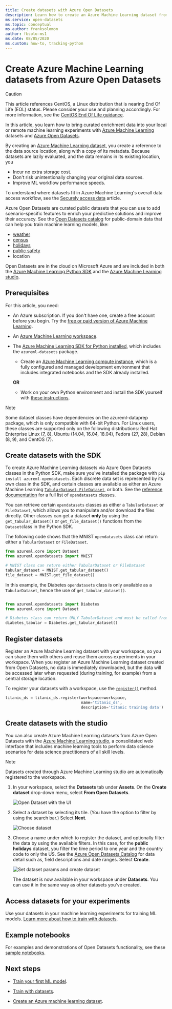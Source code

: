 ```yaml
---
title: Create datasets with Azure Open Datasets
description: Learn how to create an Azure Machine Learning dataset from Azure Open Datasets.
ms.service: open-datasets
ms.topic: conceptual
ms.author: franksolomon
author: fbsolo-ms1
ms.date: 08/05/2020
ms.custom: how-to, tracking-python
---
```

# Create Azure Machine Learning datasets from Azure Open Datasets

> [!CAUTION]
> This article references CentOS, a Linux distribution that is nearing End Of Life (EOL) status. Please consider your use and planning accordingly. For more information, see the [CentOS End Of Life guidance](~/articles/virtual-machines/workloads/centos/centos-end-of-life.md).

In this article, you learn how to bring curated enrichment data into your local or remote machine learning experiments with [Azure Machine Learning](../machine-learning/overview-what-is-azure-machine-learning.md) datasets and [Azure Open Datasets](./index.yml).

By creating an [Azure Machine Learning dataset](../machine-learning/v1/how-to-create-register-datasets.md), you create a reference to the data source location, along with a copy of its metadata. Because datasets are lazily evaluated, and the data remains in its existing location, you
* Incur no extra storage cost.
* Don't risk unintentionally changing your original data sources.
* Improve ML workflow performance speeds.

To understand where datasets fit in Azure Machine Learning's overall data access workflow, see  the [Securely access data](../machine-learning/v1/concept-data.md#data-workflow) article.

Azure Open Datasets are curated public datasets that you can use to add scenario-specific features to enrich your predictive solutions and improve their accuracy. See the [Open Datasets catalog](https://azure.microsoft.com/services/open-datasets/catalog/) for public-domain data that can help you train machine learning models, like:

* [weather](https://azure.microsoft.com/services/open-datasets/catalog/noaa-integrated-surface-data/)
* [census](https://azure.microsoft.com/services/open-datasets/catalog/us-decennial-census-zip/)
* [holidays](https://azure.microsoft.com/services/open-datasets/catalog/public-holidays/)
* [public safety](https://azure.microsoft.com/services/open-datasets/catalog/chicago-safety-data/)
* location

Open Datasets are in the cloud on Microsoft Azure and are included in both the [Azure Machine Learning Python SDK](#create-datasets-with-the-sdk) and the [Azure Machine Learning studio](#create-datasets-with-the-studio).


## Prerequisites

For this article, you need:

* An Azure subscription. If you don't have one, create a free account before you begin. Try the [free or paid version of Azure Machine Learning](https://aka.ms/AMLFree).

* An [Azure Machine Learning workspace](../machine-learning/how-to-manage-workspace.md).

* The [Azure Machine Learning SDK for Python installed](/python/api/overview/azure/ml/install), which includes the `azureml-datasets` package.

    * Create an [Azure Machine Learning compute instance](../machine-learning/how-to-create-compute-instance.md), which is a fully configured and managed development environment that includes integrated notebooks and the SDK already installed.

    **OR**

    * Work on your own Python environment and install the SDK yourself with [these instructions](/python/api/overview/azure/ml/install).

> [!NOTE]
> Some dataset classes have dependencies on the azureml-dataprep package, which is only compatible with 64-bit Python. For Linux users, these classes are supported only on the following distributions:  Red Hat Enterprise Linux (7, 8), Ubuntu (14.04, 16.04, 18.04), Fedora (27, 28), Debian (8, 9), and CentOS (7).

## Create datasets with the SDK

To create Azure Machine Learning datasets via Azure Open Datasets classes in the Python SDK, make sure you've installed the package with `pip install azureml-opendatasets`. Each discrete data set is represented by its own class in the SDK, and certain classes are available as either an Azure Machine Learning [`TabularDataset`, `FileDataset`](../machine-learning/v1/how-to-create-register-datasets.md#dataset-types), or both. See the [reference documentation](/python/api/azureml-opendatasets/azureml.opendatasets) for a full list of `opendatasets` classes.

You can retrieve certain `opendatasets` classes as either a `TabularDataset` or `FileDataset`, which allows you to manipulate and/or download the files directly. Other classes can get a dataset **only** by using the `get_tabular_dataset()` or `get_file_dataset()` functions from the `Dataset`class in the Python SDK.

The following code shows that the MNIST `opendatasets` class can return either a `TabularDataset` or `FileDataset`.


```python
from azureml.core import Dataset
from azureml.opendatasets import MNIST

# MNIST class can return either TabularDataset or FileDataset
tabular_dataset = MNIST.get_tabular_dataset()
file_dataset = MNIST.get_file_dataset()
```

In this example, the Diabetes `opendatasets` class is only available as a `TabularDataset`, hence the use of `get_tabular_dataset()`.

```python

from azureml.opendatasets import Diabetes
from azureml.core import Dataset

# Diabetes class can return ONLY TabularDataset and must be called from the static function
diabetes_tabular = Diabetes.get_tabular_dataset()
```
## Register datasets

Register an Azure Machine Learning dataset with your workspace, so you can share them with others and reuse them across experiments in your workspace. When you register an Azure Machine Learning dataset created from Open Datasets, no data is immediately downloaded, but the data will be accessed later when requested (during training, for example) from a central storage location.

To register your datasets with a workspace, use the [`register()`](/python/api/azureml-core/azureml.data.abstract_dataset.abstractdataset#register-workspace--name--description-none--tags-none--create-new-version-false-) method.

```Python
titanic_ds = titanic_ds.register(workspace=workspace,
                                 name='titanic_ds',
                                 description='titanic training data')
```

## Create datasets with the studio

You can also create Azure Machine Learning datasets from Azure Open Datasets with the [Azure Machine Learning studio](https://ml.azure.com), a consolidated web interface that includes machine learning tools to perform data science scenarios for data science practitioners of all skill levels.

> [!Note]
> Datasets created through Azure Machine Learning studio are automatically registered to the workspace.

1. In your workspace, select the **Datasets** tab under **Assets**. On the **Create dataset** drop-down menu, select **From Open Datasets**.

    ![Open Dataset with the UI](./media/how-to-create-dataset-from-open-dataset/open-datasets-1.png)

1. Select a dataset by selecting its tile. (You have the option to filter by using the search bar.) Select **Next**.

    ![Choose dataset](./media/how-to-create-dataset-from-open-dataset/open-datasets-2.png)

1. Choose a name under which to register the dataset, and optionally filter the data by using the available filters. In this case, for the **public holidays** dataset, you filter the time period to one year and the country code to only the US. See the [Azure Open Datasets Catalog](https://azure.microsoft.com/services/open-datasets/catalog) for data detail such as, field descriptions and date ranges. Select **Create**.

    ![Set dataset params and create dataset](./media/how-to-create-dataset-from-open-dataset/open-datasets-3.png)

    The dataset is now available in your workspace under **Datasets**. You can use it in the same way as other datasets you've created.


## Access datasets for your experiments

Use your datasets in your machine learning experiments for training ML models. [Learn more about how to train with datasets](../machine-learning/v1/how-to-train-with-datasets.md).

## Example notebooks

For examples and demonstrations of Open Datasets functionality,  see these [sample notebooks](samples.md).

## Next steps

* [Train your first ML model](../machine-learning/tutorial-1st-experiment-sdk-train.md).

* [Train with datasets](../machine-learning/v1/how-to-train-with-datasets.md).

* [Create an Azure machine learning dataset](../machine-learning/v1/how-to-create-register-datasets.md).
